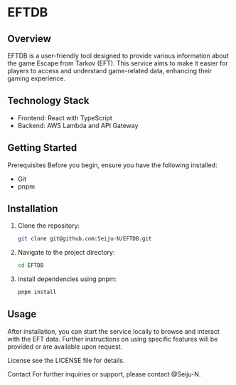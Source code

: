 # EFTDB
## Overview
EFTDB is a user-friendly tool designed to provide various information about the game Escape from Tarkov (EFT). This service aims to make it easier for players to access and understand game-related data, enhancing their gaming experience.

## Technology Stack
- Frontend: React with TypeScript
- Backend: AWS Lambda and API Gateway
## Getting Started
Prerequisites
Before you begin, ensure you have the following installed:

- Git
- pnpm
## Installation
1. Clone the repository:
	```bash
	git clone git@github.com:Seiju-N/EFTDB.git
	``````
2. Navigate to the project directory:
	```bash
	cd EFTDB
	```

3. Install dependencies using pnpm:
	```bash
	pnpm install
	```
## Usage
After installation, you can start the service locally to browse and interact with the EFT data. Further instructions on using specific features will be provided or are available upon request.

License
see the LICENSE file for details.

Contact
For further inquiries or support, please contact @Seiju-N.


